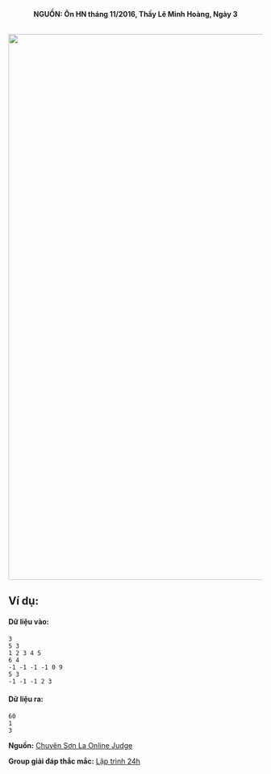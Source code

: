**<center>NGUỒN: Ôn HN tháng 11/2016, Thầy Lê Minh Hoàng, Ngày 3</center>**
<br>

<img src="/images/problems/1048/product.svg" width=1080px>

## Ví dụ:
#### Dữ liệu vào:
```
3
5 3
1 2 3 4 5
6 4
-1 -1 -1 -1 0 9
5 3
-1 -1 -1 2 3
```

#### Dữ liệu ra:
```
60
1
3
```
**Nguồn:** [Chuyên Sơn La Online Judge](http://csloj.ddns.net/)

**Group giải đáp thắc mắc:** [Lập trình 24h](https://www.facebook.com/groups/1386904321519984)
